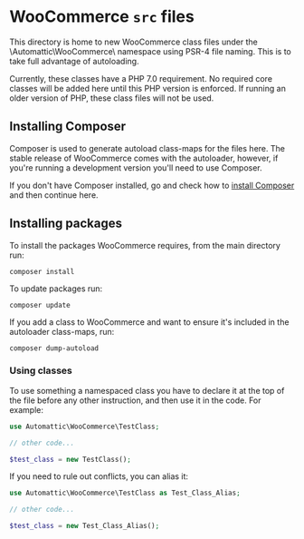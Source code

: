 # WooCommerce `src` files

This directory is home to new WooCommerce class files under the \Automattic\WooCommerce\ namespace using PSR-4 file naming. This is to take full advantage of autoloading.

Currently, these classes have a PHP 7.0 requirement. No required core classes will be added here until this PHP version is enforced. If running an older version of PHP, these class files will not be used.

## Installing Composer

Composer is used to generate autoload class-maps for the files here. The stable release of WooCommerce comes with the autoloader, however, if you're running a development version you'll need to use Composer.

If you don't have Composer installed, go and check how to [install Composer](https://github.com/woocommerce/woocommerce/wiki/How-to-set-up-WooCommerce-development-environment) and then continue here.

## Installing packages

To install the packages WooCommerce requires, from the main directory run:

```
composer install
```

To update packages run:

```
composer update
```

If you add a class to WooCommerce and want to ensure it's included in the autoloader class-maps, run:

```
composer dump-autoload
```

### Using classes

To use something a namespaced class you have to declare it at the top of the file before any other instruction, and then use it in the code. For example:

```php
use Automattic\WooCommerce\TestClass;

// other code...

$test_class = new TestClass();
```

If you need to rule out conflicts, you can alias it:

```php
use Automattic\WooCommerce\TestClass as Test_Class_Alias;

// other code...

$test_class = new Test_Class_Alias();
```
